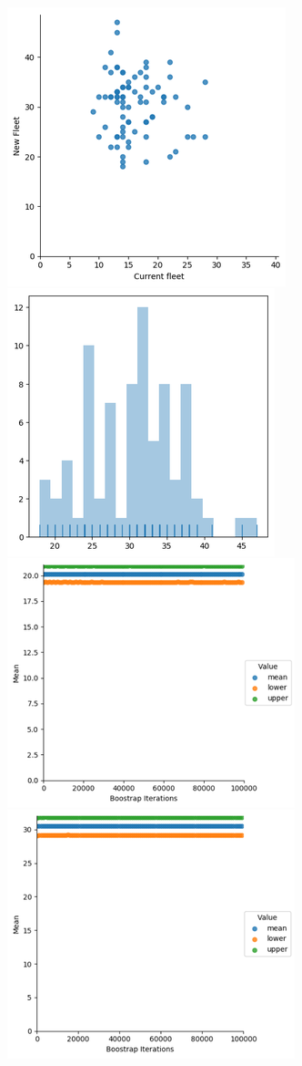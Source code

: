 ![logo](./scaterplot.png?raw=true)
![logo](./histogram.png?raw=true)
![logo](./bootstrap_confidence_current.png?raw=true)
![logo](./bootstrap_confidence_new.png?raw=true)
